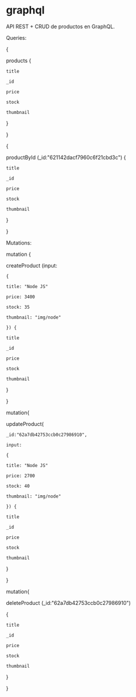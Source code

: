 # graphql

API REST + CRUD de productos en GraphQL.

Queries:

{

  products {
  
    title
    
    _id
    
    price
    
    stock
    
    thumbnail 
    
  }
  
}

{

  productById (_id:"621142dacf7960c6f21cbd3c") {
  
    title
    
    _id
    
    price
    
    stock
    
    thumbnail 
    
  }
  
}

Mutations: 

mutation {

  createProduct (input:
  
    {
    
    title: "Node JS"
    
    price: 3400
    
    stock: 35
    
    thumbnail: "img/node"
    
    }) {
    
    title
    
    _id
    
    price
    
    stock
    
    thumbnail 
    
  } 
  
}

mutation{

  updateProduct(
  
    _id:"62a7db42753ccb0c27986910",
    
    input:
    
    {
    
    title: "Node JS"
    
    price: 2700
    
    stock: 40
    
    thumbnail: "img/node"
    
    }) {
    
    title
    
    _id
    
    price
    
    stock
    
    thumbnail 
    
  } 
  
}

mutation{

  deleteProduct (_id:"62a7db42753ccb0c27986910") 
  
  {
  
    title
    
    _id
    
    price
    
    stock
    
    thumbnail 
    
  } 
  
}
